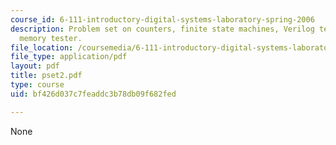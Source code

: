```yaml
---
course_id: 6-111-introductory-digital-systems-laboratory-spring-2006
description: Problem set on counters, finite state machines, Verilog testbench, and
  memory tester.
file_location: /coursemedia/6-111-introductory-digital-systems-laboratory-spring-2006/bf426d037c7feaddc3b78db09f682fed_pset2.pdf
file_type: application/pdf
layout: pdf
title: pset2.pdf
type: course
uid: bf426d037c7feaddc3b78db09f682fed

---
```

None